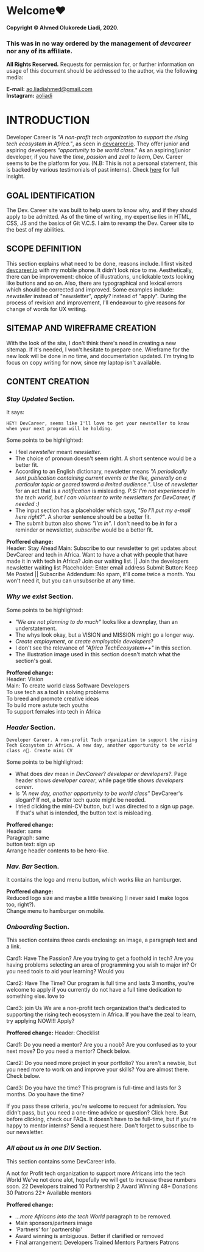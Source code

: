 # Welcome❤

**Copyright © Ahmed Olukorede Liadi, 2020.**

### This was in no way ordered by the management of _devcareer_ nor any of its affiliate.

**All Rights Reserved.**
Requests for permission for, or further information on usage of this document should be addressed to the author, via the following media:  
  
**E-mail:** ao.liadiahmed@gmail.com  
**Instagram:** [aoliadi](https://instagram.com/aoliadi)  

# INTRODUCTION
Developer Career is _"A non-profit tech organization to support the rising tech ecosystem in Africa."_, as seen in [devcareer.io](https://devcareer.io). They offer junior and aspiring developers _"opportunity to be world class."_ As an aspiring/junior developer, if you have the *time*, *passion* and *zeal to learn*, Dev. Career seems to be the platform for you. (N.B: This is not a personal statement, this is backed by various testimonials of past interns). Check [here](https://devcareer.io) for full insight.


## GOAL IDENTIFICATION  
The Dev. Career site was built to help users to know why, and if they should apply to be admitted. As of the time of writing, my expertise lies in HTML, CSS, JS and the basics of Git V.C.S. I aim to revamp the Dev. Career site to the best of my abilities.

## SCOPE DEFINITION  
This section explains what need to be done, reasons include. I first visited [devcareer.io](https://devcareer.io) with my mobile phone. It didn't look nice to me. Aesthetically, there can be improvement: choice of illustrations, unclickable texts looking like buttons and so on.
Also, there are typographical and lexical errors which should be corrected and improved. Some examples include: *newsteller* instead of "newsletter", *apply?* instead of "apply". During the process of revision and improvement, I'll endeavour to give reasons for change of words for UX writing.

## SITEMAP AND WIREFRAME CREATION  
With the look of the site, I don't think there's need in creating a new sitemap. If it's needed, I won't hesitate to prepare one. Wireframe for the new look will be done in no time, and documentation updated. I'm trying to focus on copy writing for now, since my laptop isn't available.

## CONTENT CREATION  

### *Stay Updated* Section.
It says:
```
HEY! DevCareer, seems like I'll love to get your newsteller to know when your next program will be holding.
```
Some points to be highlighted:
- I feel *newsteller* meant *newsletter*. 
- The choice of pronoun doesn't seem right. A short sentence would be a better fit.
- According to an English dictionary, newsletter means *"A periodically sent publication containing current events or the like, generally on a particular topic or geared toward a limited audience."*. Use of *newsletter* for an act that is a *notification* is misleading. *P.S: I'm not experienced in the tech world, but I can volunteer to write newsletters for DevCareer, if needed :)*
- The input section has a placeholder which says, *"So I'll put my e-mail here right?"*. A shorter sentence should be a better fit.
- The submit button also shows *"I'm in"*. I don't need to be *in* for a reminder or newsletter, *subscribe* would be a better fit.

**Proffered change:**  
Header: Stay Ahead
Main: Subscribe to our newsletter to get updates about DevCareer and tech in Africa. Want to have a chat with people that have made it in with tech in Africa? Join our waiting list. || Join the developers newsletter waiting list
Placeholder: Enter email address
Submit Button: Keep Me Posted || Subscribe
Addendum: No spam, it'll come twice a month. You won't need it, but you can unsubscribe at any time.

### *Why we exist* Section.
Some points to be highlighted:  
- *"We are not planning to do much"* looks like a downplay, than an understatement.
- The whys look okay, but a VISION and MISSION might go a longer way.
- *Create employment*, or *create employable developers*?
- I don't see the relevance of *"Africa TechEcosystem++"* in this section.
- The illustration image used in this section doesn't match what the section's goal.

**Proffered change:**  
Header: Vision  
Main: To create world class Software Developers  
      To use tech as a tool in solving problems  
      To breed and promote creative ideas  
      To build more astute tech youths  
      To support females into tech in Africa  
      

### *Header* Section.
```
Developer Career. A non-profit Tech organization to support the rising Tech Ecosystem in Africa. A new day, another opportunity to be world class 🔥🚀. Create mini CV
```
Some points to be highlighted:  
- What does *dev* mean in *DevCareer*? *developer or developers?*. Page header shows *developer career*, while page title shows *developers career*.
- Is *"A new day, another opportunity to be world class"* DevCareer's slogan? If not, a better tech quote might be needed.
- I tried clicking the mini-CV button, but I was directed to a sign up page. If that's what is intended, the button text is misleading.

**Proffered change:**  
Header: same  
Paragraph: same  
button text: sign up  
Arrange header contents to be hero-like.

### *Nav. Bar* Section.
It contains the logo and menu button, which works like an hamburger.  

**Proffered change:**  
Reduced logo size and maybe a little tweaking (I never said I make logos too, right?).  
Change menu to hamburger on mobile.  

### *Onboarding* Section.
This section contains three cards enclosing: an image, a paragraph text and a link.  

Card1: Have The Passion?
Are you trying to get a foothold in tech? Are you having problems selecting an area of programming you wish to major in? Or you need tools to aid your learning? Would you  

Card2: Have The Time?
Our program is full time and lasts 3 months, you're welcome to apply if you currently do not have a full time dedication to something else. love to  

Card3: join Us
We are a non-profit tech organization that's dedicated to supporting the rising tech ecosystem in Africa. If you have the zeal to learn, try applying NOW!!! Apply?  

**Proffered change:** 
Header: Checklist

Card1: Do you need a mentor?
Are you a noob? Are you confused as to your next move? Do you need a mentor? Check below.

Card2: Do you need more project in your portfolio?
You aren't a newbie, but you need more to work on and improve your skills? You are almost there. Check below.

Card3: Do you have the time?
This program is full-time and lasts for 3 months. Do you have the time?

If you pass these criteria, you're welcome to request for admission.
You didn't pass, but you need a one-time advice or question? Click here. But before clicking, check our FAQs.
It doesn't have to be full-time, but if you're happy to mentor interns? Send a request here.
Don't forget to subscribe to our newsletter.

### *All about us in one DIV* Section.
This section contains some DevCareer info.

A not for Profit tech organization to support more Africans into the tech World
We've not done alot, hopefully we will get to increase these numbers soon.
22
Developers trained
10
Partnership
2
Award Winning
48+
Donations
30
Patrons
22+
Available mentors

**Proffered change:**  
- *...more Africans into the tech World* paragraph to be removed.
- Main sponsors/partners image
- 'Partners' for 'partnership'
- Award winning is ambiguous. Better if clariified or removed
- Final arrangement: 
        Developers Trained
        Mentors
        Partners
        Patrons
